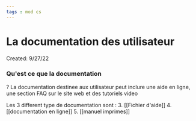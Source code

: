 ```yaml
---
tags : mod cs
---
```

# La documentation des utilisateur
Created: 9/27/22

### Qu'est ce que la documentation
?
La documentation destinee aux utilisateur peut inclure une aide en ligne, une section FAQ sur le site web et des tutoriels video
<!--SR:!2024-03-13,12,210-->


Les 3 different type de documentation sont :
3. [[Fichier d'aide]] 
4. [[documentation en ligne]] 
5. [[manuel imprimes]] 